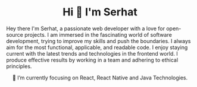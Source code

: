 <h1 align="center">Hi 👋 I'm Serhat</h1>

<p>Hey there I'm Serhat, a passionate web developer with a love for open-source projects. I am immersed in the fascinating world of software development, trying to improve my skills and push the boundaries. I always aim for the most functional, applicable, and readable code. I enjoy staying current with the latest trends and technologies in the frontend world. I produce effective results by working in a team and adhering to ethical principles.</p>

<p align="center">🌱 I’m currently focusing on React, React Native and Java Technologies.</p>


